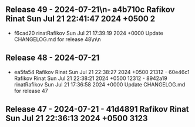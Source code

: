 ## Release 49 - 2024-07-21\n- a4b710c	Rafikov Rinat	Sun Jul 21 22:41:47 2024 +0500	2

- f6cad20	rinatRafikov	Sun Jul 21 17:39:19 2024 +0000	Update CHANGELOG.md for release 48\n\n
## Release 48 - 2024-07-21
- ea5fa54 Rafikov Rinat Sun Jul 21 22:38:27 2024 +0500 21312 - 60e46c1 Rafikov Rinat Sun Jul 21 22:38:21 2024 +0500 12312 - 8942a19 rinatRafikov Sun Jul 21 17:36:58 2024 +0000 Update CHANGELOG.md for release 47

## Release 47 - 2024-07-21 - 41d4891 Rafikov Rinat Sun Jul 21 22:36:13 2024 +0500 3123
